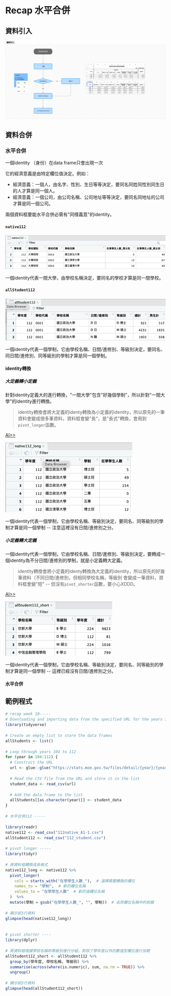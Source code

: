 # Recap 水平合併


## 資料引入

[![](../img/2024-04-27-06-15-11.png)](https://www.figma.com/file/JF501BeiuwS0C1Hz0tfCyh/Untitled?type=whiteboard&node-id=2%3A3686&t=BARRjc7ixXajW9ay-1)


## 資料合併

### 水平合併

一個identity （身份）在data frame只會出現一次

它的經濟意義是由特定欄位值決定。例如：

  - 經濟意義：一個人，由名字、性別、生日等等決定，要同名同姓同性別同生日的人才算是同一個人。
  - 經濟意義：一個公司，由公司名稱、公司地址等等決定，要同名同地址的公司才算是同一個公司。

兩個資料框要能水平合併必需有"同樣義意"的identity。

#### `native112`

![](../img/2024-04-27-09-06-05.png)

一個identity代表一間大學，由學校名稱決定，要同名的學校才算是同一間學校。

#### `allStudent112`

![](../img/2024-04-27-09-07-03.png)

一個identity代表一個學制，它由學校名稱、日間/進修別、等級別決定，要同名、同日間/進修別、同等級別的學制才算是同一個學制。

#### identity轉換

##### 大定義轉小定義

針對identity定義大的進行轉換，"一間大學"包含"好幾個學制"，所以針對"一間大學"的identity進行轉換。

> identity轉換會將大定義的identy轉換為小定義的identity，所以原先的一筆資料會變成很多筆資料，資料框會變"長"，是"長式"轉換，會用到`pivot_longer`函數。

[AI>>](./week10-prompt.md#大定義轉小定義)

![](../img/2024-04-27-09-38-13.png)

一個identity代表一個學制，它由學校名稱、等級別決定，要同名、同等級別的學制才算是同一個學制 -- 注意這裡沒有日間/進修別之分。

##### 小定義轉大定義

一個identity代表一個學制，它由學校名稱、日間/進修別、等級別決定，要轉成一個identity為不分日間/進修別的學制，就是小定義轉大定義。

> identity轉換會將小定義的identy轉換為大定義的identity，所以原先的好幾筆資料（不同日間/進修別，但相同學校名稱，等級別 會變成一筆資料，資料框會變"短" -- 但沒有`pivot_shorter`函數，要小心XDDD。

[AI>>](./week10-prompt.md#小定義轉大定義)

![](../img/2024-04-27-09-56-47.png)

一個identity代表一個學制，它由學校名稱、等級別決定，要同名、同等級別的學制才算是同一個學制 -- 這裡已經沒有日間/進修別之分。

#### 水平合併



## 範例程式

```r
# recap week 10-----
# Downloading and importing data from the specified URL for the years 104 to 112
library(tidyverse)

# Create an empty list to store the data frames
allStudents <- list()

# Loop through years 104 to 112
for (year in 104:112) {
  # Construct the URL
  url <- glue::glue("https://stats.moe.gov.tw/files/detail/{year}/{year}_student.csv")
  
  # Read the CSV file from the URL and store it in the list
  student_data <- read_csv(url)
  
  # Add the data frame to the list
  allStudents[[as.character(year)]] <- student_data
}

# 水平合併112 -----

library(readr)
native112 <- read_csv("112native_A1-1.csv")
allStudent112 <- read_csv("112_student.csv")

# pivot longer -----
library(tidyr)

# 將資料框轉換成長格式
native112_long <- native112 %>%
  pivot_longer(
    cols = starts_with("在學學生人數_"),  # 選擇需要轉換的欄位
    names_to = "學制",  # 新的欄位名稱
    values_to = "在學學生人數"  # 新的值欄位名稱
  )  %>%
  mutate(學制 = gsub("在學學生人數_", "", 學制))  # 去除欄位名稱中的前綴

# 顯示前3行資料
glimpse(head(native112_long))


# pivot shorter ----
library(dplyr)

# 將資料框根據學校名稱和等級別進行分組，對除了學年度以外的數值型欄位進行加總
allStudent112_short <- allStudent112 %>%
  group_by(學年度, 學校名稱, 等級別) %>%
  summarise(across(where(is.numeric), sum, na.rm = TRUE)) %>%
  ungroup()

# 顯示前3行資料
glimpse(head(allStudent112_short))
```
